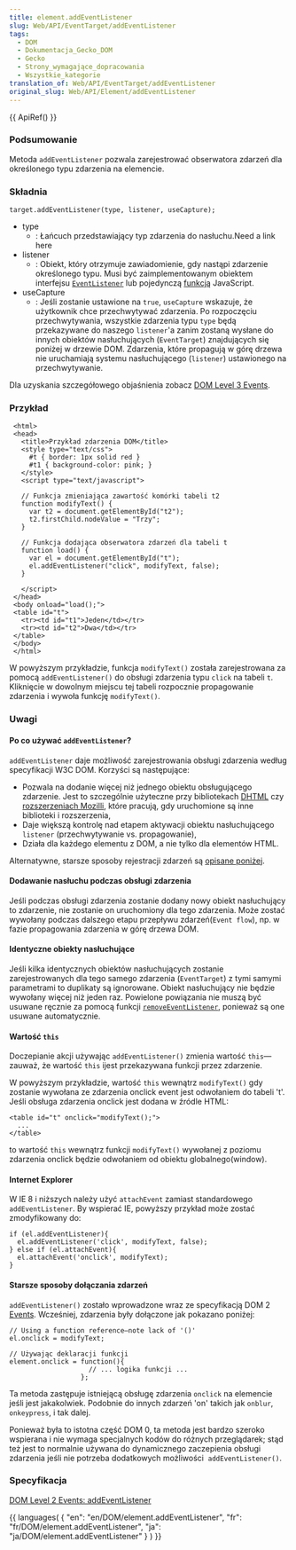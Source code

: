 ```yaml
---
title: element.addEventListener
slug: Web/API/EventTarget/addEventListener
tags:
  - DOM
  - Dokumentacja_Gecko_DOM
  - Gecko
  - Strony_wymagające_dopracowania
  - Wszystkie_kategorie
translation_of: Web/API/EventTarget/addEventListener
original_slug: Web/API/Element/addEventListener
---
```

{{ ApiRef() }}

### Podsumowanie

Metoda `addEventListener` pozwala zarejestrować obserwatora zdarzeń dla określonego typu zdarzenia na elemencie.

### Składnia

    target.addEventListener(type, listener, useCapture);

- type
  - : Łańcuch przedstawiający typ zdarzenia do nasłuchu.Need a link here
- listener
  - : Obiekt, który otrzymuje zawiadomienie, gdy nastąpi zdarzenie określonego typu. Musi być zaimplementowanym obiektem interfejsu [`EventListener`](http://www.w3.org/TR/DOM-Level-2-Events/events.html#Events-EventListener) lub pojedynczą [funkcją](/pl/Przewodnik_po_języku_JavaScript_1.5#Funkcje "pl/Przewodnik_po_języku_JavaScript_1.5#Funkcje") JavaScript.
- useCapture
  - : Jeśli zostanie ustawione na `true`, `useCapture` wskazuje, że użytkownik chce przechwytywać zdarzenia. Po rozpoczęciu przechwytywania, wszystkie zdarzenia typu `type` będą przekazywane do naszego `listener`'a zanim zostaną wysłane do innych obiektów nasłuchujących (`EventTarget`) znajdujących się poniżej w drzewie DOM. Zdarzenia, które propagują w górę drzewa nie uruchamiają systemu nasłuchującego (`listener`) ustawionego na przechwytywanie.

Dla uzyskania szczegółowego objaśnienia zobacz [DOM Level 3 Events](http://www.w3.org/TR/DOM-Level-3-Events/#event-flow).

### Przykład

     <html>
     <head>
       <title>Przykład zdarzenia DOM</title>
       <style type="text/css">
         #t { border: 1px solid red }
         #t1 { background-color: pink; }
       </style>
       <script type="text/javascript">

       // Funkcja zmieniająca zawartość komórki tabeli t2
       function modifyText() {
         var t2 = document.getElementById("t2");
         t2.firstChild.nodeValue = "Trzy";
       }

       // Funkcja dodająca obserwatora zdarzeń dla tabeli t
       function load() {
         var el = document.getElementById("t");
         el.addEventListener("click", modifyText, false);
       }

       </script>
     </head>
     <body onload="load();">
     <table id="t">
       <tr><td id="t1">Jeden</td></tr>
       <tr><td id="t2">Dwa</td></tr>
     </table>
     </body>
     </html>

W powyższym przykładzie, funkcja `modifyText()` została zarejestrowana za pomocą `addEventListener()` do obsługi zdarzenia typu `click` na tabeli `t`. Kliknięcie w dowolnym miejscu tej tabeli rozpocznie propagowanie zdarzenia i wywoła funkcję `modifyText()`.

### Uwagi

#### Po co używać `addEventListener`?

`addEventListener` daje możliwość zarejestrowania obsługi zdarzenia według specyfikacji W3C DOM. Korzyści są następujące:

- Pozwala na dodanie więcej niż jednego obiektu obsługującego zdarzenie. Jest to szczególnie użyteczne przy bibliotekach [DHTML](/pl/DHTML "pl/DHTML") czy [rozszerzeniach Mozilli](/pl/Rozszerzenia "pl/Rozszerzenia"), które pracują, gdy uruchomione są inne biblioteki i rozszerzenia,
- Daje większą kontrolę nad etapem aktywacji obiektu nasłuchującego `listener` (przechwytywanie vs. propagowanie),
- Działa dla każdego elementu z DOM, a nie tylko dla elementów HTML.

Alternatywne, starsze sposoby rejestracji zdarzeń są [opisane poniżej](#Starsze_sposoby_do.C5.82.C4.85czania_zdarze.C5.84).

#### Dodawanie nasłuchu podczas obsługi zdarzenia

Jeśli podczas obsługi zdarzenia zostanie dodany nowy obiekt nasłuchujący to zdarzenie, nie zostanie on uruchomiony dla tego zdarzenia. Może zostać wywołany podczas dalszego etapu przepływu zdarzeń(`Event flow`), np. w fazie propagowania zdarzenia w górę drzewa DOM.

#### Identyczne obiekty nasłuchujące

Jeśli kilka identycznych obiektów nasłuchujących zostanie zarejestrowanych dla tego samego zdarzenia (`EventTarget`) z tymi samymi parametrami to duplikaty są ignorowane. Obiekt nasłuchujący nie będzie wywołany więcej niż jeden raz. Powielone powiązania nie muszą być usuwane ręcznie za pomocą funkcji [`removeEventListener`](/pl/DOM/element.removeEventListener "pl/DOM/element.removeEventListener"), ponieważ są one usuwane automatycznie.

#### Wartość `this`

Doczepianie akcji używając `addEventListener()` zmienia wartość `this`—zauważ, że wartość `this` ijest przekazywana funkcji przez zdarzenie.

W powyższym przykładzie, wartość `this` wewnątrz `modifyText()` gdy zostanie wywołana ze zdarzenia onclick event jest odwołaniem do tabeli 't'. Jeśli obsługa zdarzenia onclick jest dodana w źródle HTML:

    <table id="t" onclick="modifyText();">
      ...
    </table>

to wartość `this` wewnątrz funkcji `modifyText()` wywołanej z poziomu zdarzenia onclick będzie odwołaniem od obiektu globalnego(window).

#### Internet Explorer

W IE 8 i niższych należy użyć `attachEvent` zamiast standardowego `addEventListener`. By wspierać IE, powyższy przykład może zostać zmodyfikowany do:

    if (el.addEventListener){
      el.addEventListener('click', modifyText, false);
    } else if (el.attachEvent){
      el.attachEvent('onclick', modifyText);
    }

#### Starsze sposoby dołączania zdarzeń

`addEventListener()` zostało wprowadzone wraz ze specyfikacją DOM 2 [Events](http://www.w3.org/TR/DOM-Level-2-Events). Wcześniej, zdarzenia były dołączone jak pokazano poniżej:

    // Using a function reference—note lack of '()'
    el.onclick = modifyText;

    // Używając deklaracji funkcji
    element.onclick = function(){
                        // ... logika funkcji ...
                      };

Ta metoda zastępuje istniejącą obsługę zdarzenia `onclick` na elemencie jeśli jest jakakolwiek. Podobnie do innych zdarzeń 'on' takich jak `onblur`, `onkeypress`, i tak dalej.

Ponieważ była to istotna część DOM 0, ta metoda jest bardzo szeroko wspierana i nie wymaga specjalnych kodów do różnych przeglądarek; stąd też jest to normalnie używana do dynamicznego zaczepienia obsługi zdarzenia jeśli nie potrzeba dodatkowych możliwości  `addEventListener()`.

### Specyfikacja

[DOM Level 2 Events: addEventListener](http://www.w3.org/TR/DOM-Level-2-Events/events.html#Events-EventTarget-addEventListener)

{{ languages( { "en": "en/DOM/element.addEventListener", "fr": "fr/DOM/element.addEventListener", "ja": "ja/DOM/element.addEventListener" } ) }}
